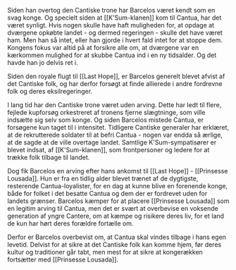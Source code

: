 Siden han overtog den Cantiske trone har Barcelos været kendt som en svag konge. Og specielt siden at [[K'Sum-klanen]] kom til Cantua, har det været synligt. 
Hvis nogen skulle have haft muligheden for, at opdage at dværgene opkøbte landet - og dermed regeringen - skulle det have været ham. Men han så intet, eller han gjorde i hvert fald intet for at stoppe dem. Kongens fokus var altid på at forsikre alle om, at dværgene var en kærkommen mulighed for at skubbe Cantua ind i en ny tidsalder. Og det havde han jo delvis ret i.

Siden den royale flugt til [[Last Hope]], er Barcelos generelt blevet afvist af det Cantiske folk, og har derfor forsøgt at finde allierede i andre fordrevne folk og deres eksilregeringer.

I lang tid har den Cantiske trone været uden arving. Dette har ledt til flere, fejlede kupforsøg orkestreret af tronens fjerne slægtninge, som ville indsætte sig selv som konge. Og siden Barcelos mistede Cantua, er forsøgene kun taget til i intensitet. 
Tidligere Cantiske generaler har erklæret, at de rekrutterede soldater til at befri Cantua - nogen var endda så ærlige, at de sagde at de ville overtage landet. Samtlige K'Sum-sympatisører er blevet indsat, af [[K'Sum-klanen]], som frontpersoner og ledere for at trække folk tilbage til landet.

Dog fik Barcelos en arving efter hans ankomst til [[Last Hope]] - [[Prinsesse Lousada]]. Hun er fra en tidlig alder blevet trænet af de dygtigste, resterende Cantua-loyalister, for en dag at kunne blive en forenende konge, både for folket i det besatte Cantua og dem der er fordrevet uden for landets grænser.
Barcelos kæmper for at placere [[Prinsesse Lousada]] som en legitim arving til Cantua, men det er svært at overbevise en voksende generation af yngre Cantere, om at kæmpe og risikere deres liv, for et land de kun har hørt deres forældre fortælle om.

Derfor er Barcelos overbevist om, at Cantua skal vindes tilbage i hans egen levetid. Delvist for at sikre at det Cantiske folk kan komme hjem, før deres kultur og traditioner går tabt, men mest for at sikre at kongerækken fortsætter med [[Prinsesse Lousada]].